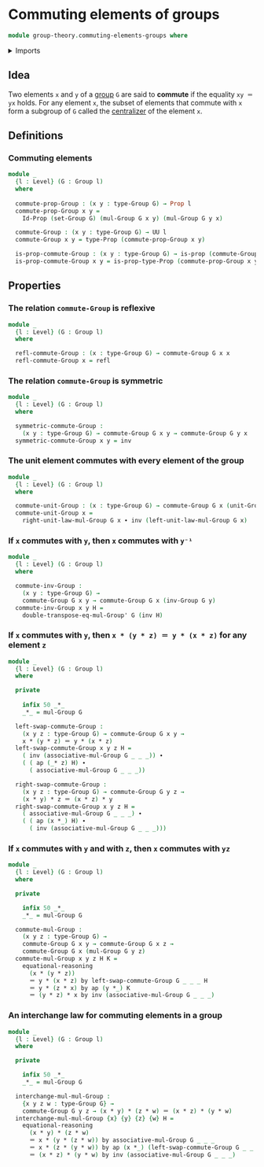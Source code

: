 # Commuting elements of groups

```agda
module group-theory.commuting-elements-groups where
```

<details><summary>Imports</summary>

```agda
open import foundation.action-on-identifications-functions
open import foundation.identity-types
open import foundation.propositions
open import foundation.sets
open import foundation.universe-levels

open import group-theory.groups
```

</details>

## Idea

Two elements `x` and `y` of a [group](group-theory.groups.md) `G` are said to **commute** if the equality `xy ＝ yx` holds. For any element `x`, the subset of elements that commute with `x` form a subgroup of `G` called the [centralizer](group-theory.centralizer-subgroups.md) of the element `x`.

## Definitions

### Commuting elements

```agda
module _
  {l : Level} (G : Group l)
  where
  
  commute-prop-Group : (x y : type-Group G) → Prop l
  commute-prop-Group x y =
    Id-Prop (set-Group G) (mul-Group G x y) (mul-Group G y x)

  commute-Group : (x y : type-Group G) → UU l
  commute-Group x y = type-Prop (commute-prop-Group x y)

  is-prop-commute-Group : (x y : type-Group G) → is-prop (commute-Group x y)
  is-prop-commute-Group x y = is-prop-type-Prop (commute-prop-Group x y)
```

## Properties

### The relation `commute-Group` is reflexive

```agda
module _
  {l : Level} (G : Group l)
  where

  refl-commute-Group : (x : type-Group G) → commute-Group G x x
  refl-commute-Group x = refl
```

### The relation `commute-Group` is symmetric

```agda
module _
  {l : Level} (G : Group l)
  where

  symmetric-commute-Group :
    (x y : type-Group G) → commute-Group G x y → commute-Group G y x
  symmetric-commute-Group x y = inv
```

### The unit element commutes with every element of the group

```agda
module _
  {l : Level} (G : Group l)
  where

  commute-unit-Group : (x : type-Group G) → commute-Group G x (unit-Group G)
  commute-unit-Group x =
    right-unit-law-mul-Group G x ∙ inv (left-unit-law-mul-Group G x)
```

### If `x` commutes with `y`, then `x` commutes with `y⁻¹`

```agda
module _
  {l : Level} (G : Group l)
  where

  commute-inv-Group :
    (x y : type-Group G) →
    commute-Group G x y → commute-Group G x (inv-Group G y)
  commute-inv-Group x y H =
    double-transpose-eq-mul-Group' G (inv H)
```

### If `x` commutes with `y`, then `x * (y * z) ＝ y * (x * z)` for any element `z`

```agda
module _
  {l : Level} (G : Group l)
  where

  private
  
    infix 50 _*_
    _*_ = mul-Group G

  left-swap-commute-Group :
    (x y z : type-Group G) → commute-Group G x y →
    x * (y * z) ＝ y * (x * z)
  left-swap-commute-Group x y z H =
    ( inv (associative-mul-Group G _ _ _)) ∙
    ( ( ap (_* z) H) ∙
      ( associative-mul-Group G _ _ _))

  right-swap-commute-Group :
    (x y z : type-Group G) → commute-Group G y z →
    (x * y) * z ＝ (x * z) * y
  right-swap-commute-Group x y z H =
    ( associative-mul-Group G _ _ _) ∙
    ( ( ap (x *_) H) ∙
      ( inv (associative-mul-Group G _ _ _)))
```

### If `x` commutes with `y` and with `z`, then `x` commutes with `yz`

```agda
module _
  {l : Level} (G : Group l)
  where

  private

    infix 50 _*_
    _*_ = mul-Group G

  commute-mul-Group :
    (x y z : type-Group G) →
    commute-Group G x y → commute-Group G x z →
    commute-Group G x (mul-Group G y z)
  commute-mul-Group x y z H K =
    equational-reasoning
      (x * (y * z))
      ＝ y * (x * z) by left-swap-commute-Group G _ _ _ H
      ＝ y * (z * x) by ap (y *_) K
      ＝ (y * z) * x by inv (associative-mul-Group G _ _ _)
```

### An interchange law for commuting elements in a group

```agda
module _
  {l : Level} (G : Group l)
  where

  private

    infix 50 _*_
    _*_ = mul-Group G

  interchange-mul-mul-Group :
    {x y z w : type-Group G} →
    commute-Group G y z → (x * y) * (z * w) ＝ (x * z) * (y * w)
  interchange-mul-mul-Group {x} {y} {z} {w} H =
    equational-reasoning
      (x * y) * (z * w)
      ＝ x * (y * (z * w)) by associative-mul-Group G _ _ _
      ＝ x * (z * (y * w)) by ap (x *_) (left-swap-commute-Group G _ _ _ H)
      ＝ (x * z) * (y * w) by inv (associative-mul-Group G _ _ _)
```
